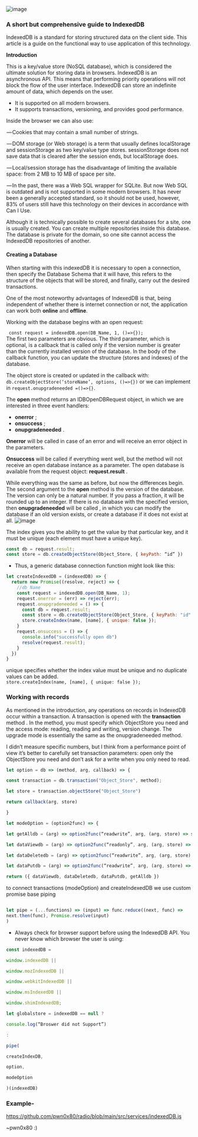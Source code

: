 ![image](https://user-images.githubusercontent.com/25504458/195301214-40e37d56-39da-40d2-b368-d6947236e364.png)


### A short but comprehensive guide to IndexedDB

IndexedDB is a standard for storing structured data on the client side. This article is a guide on the functional way to use application of this technology.

**Introduction**

This is a key/value store (NoSQL database), which is considered the ultimate solution for storing data in browsers. IndexedDB is an asynchronous API. This means that performing priority operations will not block the flow of the user interface. IndexedDB can store an indefinite amount of data, which depends on the user.

-   It is supported on all modern browsers.
-   It supports transactions, versioning, and provides good performance.

Inside the browser we can also use:

 — Cookies that may contain a small number of strings.

 — DOM storage (or Web storage) is a term that usually defines localStorage and sessionStorage as two key/value type stores. sessionStorage does not save data that is cleared after the session ends, but localStorage does.

 — Local/session storage has the disadvantage of limiting the available space: from 2 MB to 10 MB of space per site.

 — In the past, there was a Web SQL wrapper for SQLite. But now Web SQL is outdated and is not supported in some modern browsers. It has never been a generally accepted standard, so it should not be used, however, 83% of users still have this technology on their devices in accordance with Can I Use.

Although it is technically possible to create several databases for a site, one is usually created. You can create multiple repositories inside this database. The database is private for the domain, so one site cannot access the IndexedDB repositories of another.

  

#### Creating a Database

When starting with this indexedDB it is necessary to open a connection, then specify the Database Schema that it will have, this refers to the structure of the objects that will be stored, and finally, carry out the desired transactions.

One of the most noteworthy advantages of IndexedDB is that, being independent of whether there is internet connection or not, the application can work both **online** and **offline**.

  Working with the database begins with an open request:

` const request = indexedDB.open(DB_Name, 1, ()=>{});`  
The first two parameters are obvious. The third parameter, which is optional, is a callback that is called only if the version number is greater than the currently installed version of the database. In the body of the callback function, you can update the structure (stores and indexes) of the database.  
  
The object store is created or updated in the callback with: 
`db.createObjectStore(‘storeName’, options, ()=>{})` or we can implement in 
`request.onupgradeneeded =()=>{}`.

The **open** method returns an IDBOpenDBRequest object, in which we are interested in three event handlers:  

-   **onerror** ;
-   **onsuccess** ;
-   **onupgradeneeded** .

**Onerror** will be called in case of an error and will receive an error object in the parameters.  
  
**Onsuccess** will be called if everything went well, but the method will not receive an open database instance as a parameter. The open database is available from the request object: **request.result** .  
  
While everything was the same as before, but now the differences begin. The second argument to the **open** method is the version of the database. The version can only be a natural number. If you pass a fraction, it will be rounded up to an integer. If there is no database with the specified version, then **onupgradeneeded** will be called , in which you can modify the database if an old version exists, or create a database if it does not exist at all.
  ![image](https://user-images.githubusercontent.com/25504458/195291534-4a216eac-3524-4aec-9a28-559e94cde4b8.png)

  

The index gives you the ability to get the value by that particular key, and it must be unique (each element must have a unique key).
```javascript
const db = request.result;
const store = db.createObjectStore(Object_Store, { keyPath: “id” })
```

- Thus, a generic database connection function might look like this:
```javascript
let createIndexedDB = (indexedDB) => {
  return new Promise((resolve, reject) => {
    //db Name
    const request = indexedDB.open(DB_Name, 1);
    request.onerror = (err) => reject(err);
    request.onupgradeneeded = () => {
      const db = request.result;
      const store = db.createObjectStore(Object_Store, { keyPath: "id" })
      store.createIndex(name, [name], { unique: false });
    }
    request.onsuccess = () => {
      console.info("successfully open db")
      resolve(request.result);
    }
  })
}
```
unique specifies whether the index value must be unique and
no duplicate values ​​can be added.  
`store.createIndex(name, [name], { unique: false });`

###   Working with records
As mentioned in the introduction, any operations on records in IndexedDB occur within a transaction. A transaction is opened with the **transaction** method . In the method, you must specify which ObjectStore you need and the access mode: reading, reading and writing, version change. The upgrade mode is essentially the same as the onupgradeneeded method.  
  
I didn’t measure specific numbers, but I think from a performance point of view it’s better to carefully set transaction parameters: open only the ObjectStore you need and don’t ask for a write when you only need to read.

```javascript
let option = db => (method, arg, callback) => {

const transaction = db.transaction("Object_Store", method);

let store = transaction.objectStore("Object_Store")

return callback(arg, store)

}
```

```javascript
let modeOption = (option2func) => {

let getAlldb = (arg) => option2func(“readwrite”, arg, (arg, store) => store.getAll())

let dataViewdb = (arg) => option2func(“readonly”, arg, (arg, store) => store.getKey(arg))

let dataDeletedb = (arg) => option2func(“readwrite”, arg, (arg, store) => { store.delete(arg) })

let dataPutdb = (arg) => option2func(“readwrite”, arg, (arg, store) => { store.put(arg) })

return ({ dataViewdb, dataDeletedb, dataPutdb, getAlldb })
```  

to connect transactions (modeOption) and createIndexedDB we use custom promise base piping
  ```javascript
  
let pipe = (...functions) => (input) => func.reduce((next, func) =>
  next.then(func), Promise.resolve(input)
)
```
  

- Always check for browser support before using the IndexedDB API. You never know which browser the user is using:
```javascript
const indexedDB =

window.indexedDB ||

window.mozIndexedDB ||

window.webkitIndexedDB ||

window.msIndexedDB ||

window.shimIndexedDB;

let globalstore = indexedDB == null ?

console.log(“Broswer did not Support”)

:

pipe(

createIndexDB,

option,

modeOption

)(indexedDB)  
```

### Example-

https://github.com/pwn0x80/radio/blob/main/src/services/indexedDB.js

~pwn0x80 :)
